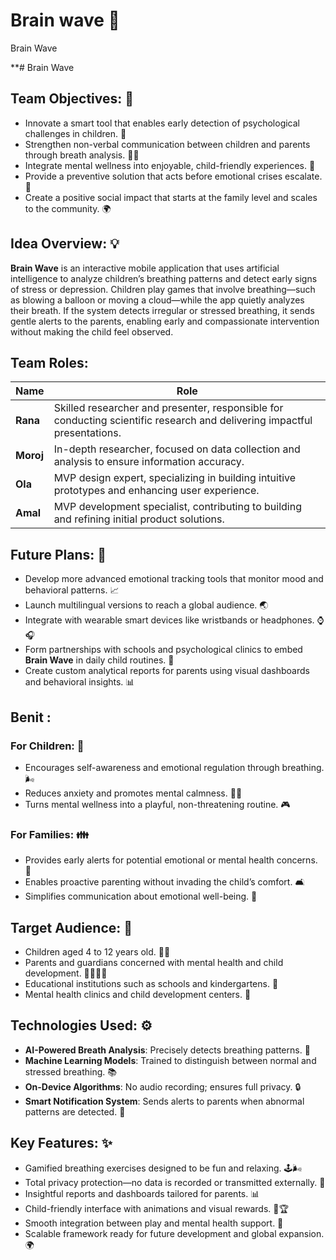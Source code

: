# Brain wave 🧠
Brain Wave

**# Brain Wave

## Team Objectives: 🎯
- Innovate a smart tool that enables early detection of psychological challenges in children. 🤖
- Strengthen non-verbal communication between children and parents through breath analysis. 👶💬
- Integrate mental wellness into enjoyable, child-friendly experiences. 🌈
- Provide a preventive solution that acts before emotional crises escalate. 🚨
- Create a positive social impact that starts at the family level and scales to the community. 🌍

## Idea Overview: 💡
**Brain Wave** is an interactive mobile application that uses artificial intelligence to analyze children’s breathing patterns and detect early signs of stress or depression. Children play games that involve breathing—such as blowing a balloon or moving a cloud—while the app quietly analyzes their breath. If the system detects irregular or stressed breathing, it sends gentle alerts to the parents, enabling early and compassionate intervention without making the child feel observed.
## Team Roles:

| **Name**  | **Role**                                                           |
|-----------|--------------------------------------------------------------------|
| **Rana**  | Skilled researcher and presenter, responsible for conducting scientific research and delivering impactful presentations. |
| **Moroj** | In-depth researcher, focused on data collection and analysis to ensure information accuracy. |
| **Ola**   | MVP design expert, specializing in building intuitive prototypes and enhancing user experience. |
| **Amal**  | MVP development specialist, contributing to building and refining initial product solutions. |
## Future Plans: 🔮
- Develop more advanced emotional tracking tools that monitor mood and behavioral patterns. 📈
- Launch multilingual versions to reach a global audience. 🌏
- Integrate with wearable smart devices like wristbands or headphones. ⌚🎧
- Form partnerships with schools and psychological clinics to embed **Brain Wave** in daily child routines. 🏫
- Create custom analytical reports for parents using visual dashboards and behavioral insights. 📊

## Benit : 
### For Children: 👶
- Encourages self-awareness and emotional regulation through breathing. 🌬️
- Reduces anxiety and promotes mental calmness. 🧘‍♂️
- Turns mental wellness into a playful, non-threatening routine. 🎮

### For Families: 👪
- Provides early alerts for potential emotional or mental health concerns. 🚨
- Enables proactive parenting without invading the child’s comfort. 🛋️
- Simplifies communication about emotional well-being. 💬

## Target Audience: 🎯
- Children aged 4 to 12 years old. 👧👦
- Parents and guardians concerned with mental health and child development. 🧑‍👩‍👧‍👦
- Educational institutions such as schools and kindergartens. 🏫
- Mental health clinics and child development centers. 🏥

## Technologies Used: ⚙️
- **AI-Powered Breath Analysis**: Precisely detects breathing patterns. 🤖
- **Machine Learning Models**: Trained to distinguish between normal and stressed breathing. 📚
- **On-Device Algorithms**: No audio recording; ensures full privacy. 🔒
- **Smart Notification System**: Sends alerts to parents when abnormal patterns are detected. 📲

## Key Features: ✨
- Gamified breathing exercises designed to be fun and relaxing. 🕹️🌬️
- Total privacy protection—no data is recorded or transmitted externally. 🔐
- Insightful reports and dashboards tailored for parents. 📊
- Child-friendly interface with animations and visual rewards. 🎨🏆
- Smooth integration between play and mental health support. 🤝
- Scalable framework ready for future development and global expansion. 🌍
